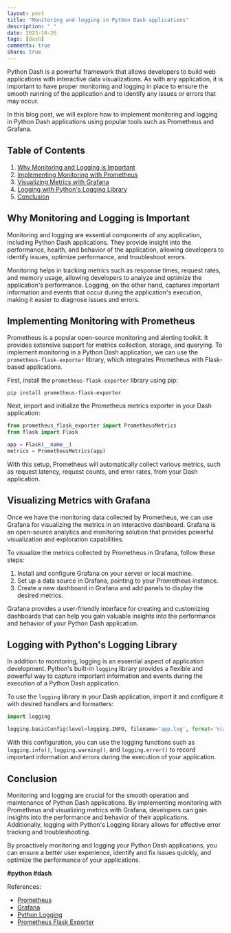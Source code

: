 ```yaml
---
layout: post
title: "Monitoring and logging in Python Dash applications"
description: " "
date: 2023-10-26
tags: [dash]
comments: true
share: true
---
```


Python Dash is a powerful framework that allows developers to build web applications with interactive data visualizations. As with any application, it is important to have proper monitoring and logging in place to ensure the smooth running of the application and to identify any issues or errors that may occur.

In this blog post, we will explore how to implement monitoring and logging in Python Dash applications using popular tools such as Prometheus and Grafana.

## Table of Contents
1. [Why Monitoring and Logging is Important](#why-monitoring-and-logging-is-important)
2. [Implementing Monitoring with Prometheus](#implementing-monitoring-with-prometheus)
3. [Visualizing Metrics with Grafana](#visualizing-metrics-with-grafana)
4. [Logging with Python's Logging Library](#logging-with-pythons-logging-library)
5. [Conclusion](#conclusion)

## Why Monitoring and Logging is Important

Monitoring and logging are essential components of any application, including Python Dash applications. They provide insight into the performance, health, and behavior of the application, allowing developers to identify issues, optimize performance, and troubleshoot errors.

Monitoring helps in tracking metrics such as response times, request rates, and memory usage, allowing developers to analyze and optimize the application's performance. Logging, on the other hand, captures important information and events that occur during the application's execution, making it easier to diagnose issues and errors.

## Implementing Monitoring with Prometheus

Prometheus is a popular open-source monitoring and alerting toolkit. It provides extensive support for metrics collection, storage, and querying. To implement monitoring in a Python Dash application, we can use the `prometheus-flask-exporter` library, which integrates Prometheus with Flask-based applications.

First, install the `prometheus-flask-exporter` library using pip:

```
pip install prometheus-flask-exporter
```

Next, import and initialize the Prometheus metrics exporter in your Dash application:

```python
from prometheus_flask_exporter import PrometheusMetrics
from flask import Flask

app = Flask(__name__)
metrics = PrometheusMetrics(app)
```

With this setup, Prometheus will automatically collect various metrics, such as request latency, request counts, and error rates, from your Dash application.

## Visualizing Metrics with Grafana

Once we have the monitoring data collected by Prometheus, we can use Grafana for visualizing the metrics in an interactive dashboard. Grafana is an open-source analytics and monitoring solution that provides powerful visualization and exploration capabilities.

To visualize the metrics collected by Prometheus in Grafana, follow these steps:

1. Install and configure Grafana on your server or local machine.
2. Set up a data source in Grafana, pointing to your Prometheus instance.
3. Create a new dashboard in Grafana and add panels to display the desired metrics.

Grafana provides a user-friendly interface for creating and customizing dashboards that can help you gain valuable insights into the performance and behavior of your Python Dash application.

## Logging with Python's Logging Library

In addition to monitoring, logging is an essential aspect of application development. Python's built-in `logging` library provides a flexible and powerful way to capture important information and events during the execution of a Python Dash application.

To use the `logging` library in your Dash application, import it and configure it with desired handlers and formatters:

```python
import logging

logging.basicConfig(level=logging.INFO, filename='app.log', format='%(asctime)s %(levelname)s %(message)s')
```

With this configuration, you can use the logging functions such as `logging.info()`, `logging.warning()`, and `logging.error()` to record important information and errors during the execution of your application.

## Conclusion

Monitoring and logging are crucial for the smooth operation and maintenance of Python Dash applications. By implementing monitoring with Prometheus and visualizing metrics with Grafana, developers can gain insights into the performance and behavior of their applications. Additionally, logging with Python's Logging library allows for effective error tracking and troubleshooting.

By proactively monitoring and logging your Python Dash applications, you can ensure a better user experience, identify and fix issues quickly, and optimize the performance of your applications.

**#python #dash**

References:
- [Prometheus](https://prometheus.io/)
- [Grafana](https://grafana.com/)
- [Python Logging](https://docs.python.org/3/library/logging.html)
- [Prometheus Flask Exporter](https://github.com/rycus86/prometheus_flask_exporter)